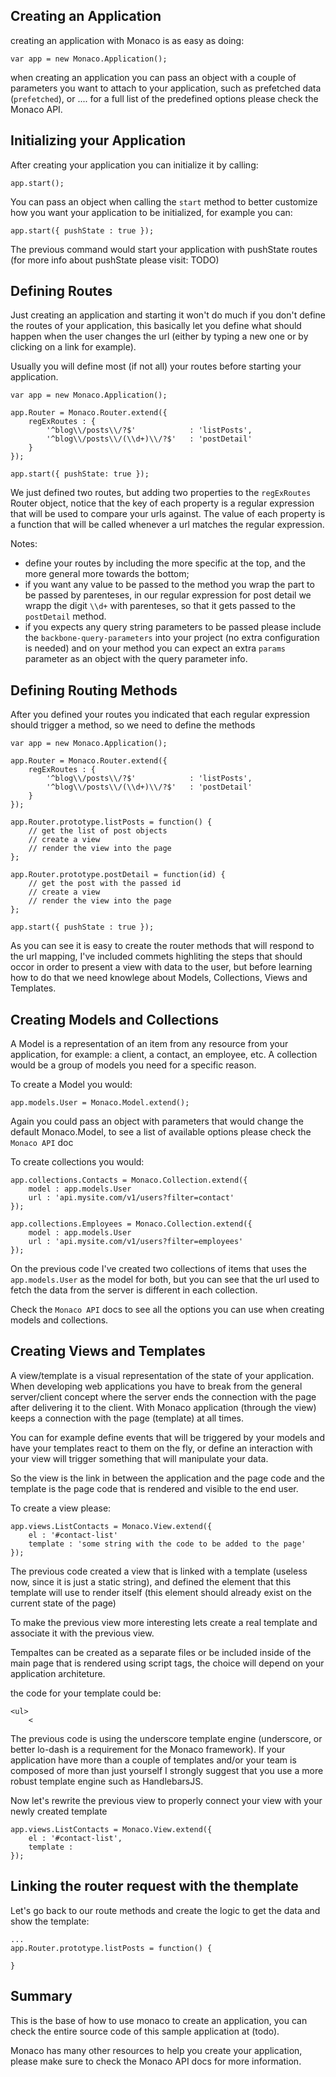 Creating an Application
-----------------------

creating an application with Monaco is as easy as doing:

    var app = new Monaco.Application();

when creating an application you can pass an object with a couple of parameters you want to attach to your application, such as prefetched data (`prefetched`), or .... for a full list of the predefined options please check the Monaco API.


Initializing your Application
-----------------------------

After creating your application you can initialize it by calling:

    app.start();

You can pass an object when calling the `start` method to better customize how you want your application to be initialized, for 
example you can:

	app.start({ pushState : true });

The previous command would start your application with pushState routes (for more info about pushState please visit: TODO)


Defining Routes
---------------

Just creating an application and starting it won't do much if you don't define the routes of your application, this basically let you define what should happen when the user changes the url (either by typing a new one or by clicking on a link for example).

Usually you will define most (if not all) your routes before starting your application.

	var app = new Monaco.Application();

	app.Router = Monaco.Router.extend({
		regExRoutes : {
			'^blog\\/posts\\/?$'			: 'listPosts',
			'^blog\\/posts\\/(\\d+)\\/?$'	: 'postDetail'
		}
	});

	app.start({ pushState: true });


We just defined two routes, but adding two properties to the `regExRoutes` Router object, notice that the key of each property is a regular expression that will be used to compare your urls against. The value of each property is a function that will be called whenever a url matches the regular expression.

Notes:
- define your routes by including the more specific at the top, and the more general more towards the bottom;
- if you want any value to be passed to the method you wrap the part to be passed by parenteses, in our regular expression for post detail we wrapp the digit `\\d+` with parenteses, so that it gets passed to the `postDetail` method.
- if you expects any query string parameters to be passed please include the `backbone-query-parameters` into your project (no extra configuration is needed) and on your method you can expect an extra `params` parameter as an object with the query parameter info.


Defining Routing Methods
------------------------

After you defined your routes you indicated that each regular expression should trigger a method, so we need to define the methods

	var app = new Monaco.Application();

	app.Router = Monaco.Router.extend({
		regExRoutes : {
			'^blog\\/posts\\/?$'			: 'listPosts',
			'^blog\\/posts\\/(\\d+)\\/?$'	: 'postDetail'
		}
	});

	app.Router.prototype.listPosts = function() {
		// get the list of post objects
		// create a view
		// render the view into the page
	};

	app.Router.prototype.postDetail = function(id) {
		// get the post with the passed id
		// create a view
		// render the view into the page
	};

	app.start({ pushState : true });

As you can see it is easy to create the router methods that will respond to the url mapping, I've included commets highliting the steps that should occor in order to present a view with data to the user, but before learning how to do that we need knowlege about Models, Collections, Views and Templates.


Creating Models and Collections
-------------------------------

A Model is a representation of an item from any resource from your application, for example: a client, a contact, an employee, etc. A collection would be a group of models you need for a specific reason.

To create a Model you would:

	app.models.User = Monaco.Model.extend();

Again you could pass an object with parameters that would change the default Monaco.Model, to see a list of available options please check the `Monaco API` doc

To create collections you would:

	app.collections.Contacts = Monaco.Collection.extend({
		model : app.models.User
		url : 'api.mysite.com/v1/users?filter=contact'
	});

	app.collections.Employees = Monaco.Collection.extend({
		model : app.models.User
		url : 'api.mysite.com/v1/users?filter=employees'
	});

On the previous code I've created two collections of items that uses the `app.models.User` as the model for both, but you can see that the url used to fetch the data from the server is different in each collection.

Check the `Monaco API` docs to see all the options you can use when creating models and collections.


Creating Views and Templates
----------------------------

A view/template is a visual representation of the state of your application. When developing web applications you have to break from the general server/client concept where the server ends the connection with the page after delivering it to the client. With Monaco application (through the view) keeps a connection with the page (template) at all times.

You can for example define events that will be triggered by your models and have your templates react to them on the fly, or define an interaction with your view will trigger something that will manipulate your data.

So the view is the link in between the application and the page code and the template is the page code that is rendered and visible to the end user.

To create a view please:

	app.views.ListContacts = Monaco.View.extend({
		el : '#contact-list'
		template : 'some string with the code to be added to the page'
	});

The previous code created a view that is linked with a template (useless now, since it is just a static string), and defined the element that this template will use to render itself (this element should already exist on the current state of the page)

To make the previous view more interesting lets create a real template and associate it with the previous view.

Tempaltes can be created as a separate files or be included inside of the main page that is rendered using script tags, the choice will depend on your application architeture.

the code for your template could be:

	<ul>
		<

The previous code is using the underscore template engine (underscore, or better lo-dash is a requirement for the Monaco framework). If your application have more than a couple of templates and/or your team is composed of more than just yourself I strongly suggest that you use a more robust template engine such as HandlebarsJS.

Now let's rewrite the previous view to properly connect your view with your newly created template

	app.views.ListContacts = Monaco.View.extend({
		el : '#contact-list',
		template : 
	});


Linking the router request with the themplate
---------------------------------------------

Let's go back to our route methods and create the logic to get the data and show the template:

	...
	app.Router.prototype.listPosts = function() {

	}


Summary
-------

This is the base of how to use monaco to create an application, you can check the entire source code of this sample application at (todo).

Monaco has many other resources to help you create your application, please make sure to check the Monaco API docs for more information.


